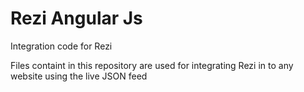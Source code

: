 # Rezi Angular Js
Integration code for Rezi

Files containt in this repository are used for integrating Rezi in to any website using the live JSON feed
